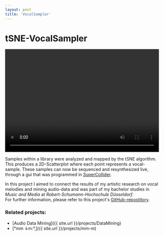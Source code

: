 ```yaml
---
layout: post
title: 'VocalSampler'
---
```


# tSNE-VocalSampler

<video width="100%" height="336" controls>
  <source src="{{ site.url }}/assets/vid/projects/{{page.title}}/demo.mp4" type="video/mp4">
</video>  

Samples within a library were analyzed and mapped by the tSNE algorithm. 
This produces a 2D-Scatterplot where each point represents a vocal-sample. 
These samples can now be sequenced and resynthesized live, through a gui that was programmed in [SuperCollider](https://supercollider.github.io/).

In this project I aimed to connect the results of my artistic research on vocal melodies and mining audio-data and was part of my bachelor studies in *Music and Media* at *Robert-Schumann-Hochschule Düsseldorf*.  
For further information, please refer to this project's [GitHub-repostitory](https://github.com/FunctionalJerk/tSNE-VocalSampler).  

<!--- insert some basic description here --->

### Related projects: 

- [Audio Data Mining]({{ site.url }}/projects/DataMining)
- [°mm ↓m​:​°​,]({{ site.url }}/projects/mm-m)
